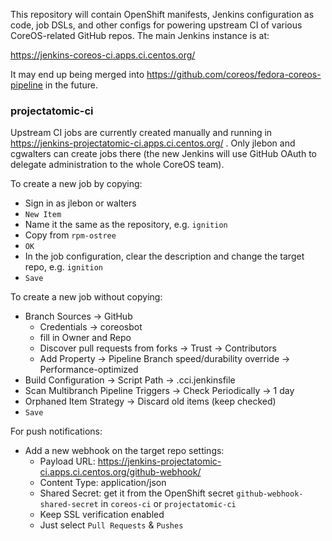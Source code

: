 This repository will contain OpenShift manifests, Jenkins
configuration as code, job DSLs, and other configs for
powering upstream CI of various CoreOS-related GitHub repos.
The main Jenkins instance is at:

https://jenkins-coreos-ci.apps.ci.centos.org/

It may end up being merged into
https://github.com/coreos/fedora-coreos-pipeline in the
future.

### projectatomic-ci

Upstream CI jobs are currently created manually and running
in https://jenkins-projectatomic-ci.apps.ci.centos.org/ .
Only jlebon and cgwalters can create jobs there (the new
Jenkins will use GitHub OAuth to delegate administration to
the whole CoreOS team).

To create a new job by copying:
- Sign in as jlebon or walters
- `New Item`
- Name it the same as the repository, e.g. `ignition`
- Copy from `rpm-ostree`
- `OK`
- In the job configuration, clear the description and change
  the target repo, e.g. `ignition`
- `Save`

To create a new job without copying:
- Branch Sources -> GitHub
    - Credentials -> coreosbot
    - fill in Owner and Repo
    - Discover pull requests from forks -> Trust ->
      Contributors
    - Add Property -> Pipeline Branch speed/durability
      override -> Performance-optimized
- Build Configuration -> Script Path -> .cci.jenkinsfile
- Scan Multibranch Pipeline Triggers -> Check Periodically
  -> 1 day
- Orphaned Item Strategy -> Discard old items (keep checked)
- `Save`

For push notifications:
- Add a new webhook on the target repo settings:
    - Payload URL: https://jenkins-projectatomic-ci.apps.ci.centos.org/github-webhook/
    - Content Type: application/json
    - Shared Secret: get it from the OpenShift secret
      `github-webhook-shared-secret` in `coreos-ci` or
      `projectatomic-ci`
    - Keep SSL verification enabled
    - Just select `Pull Requests` & `Pushes`
